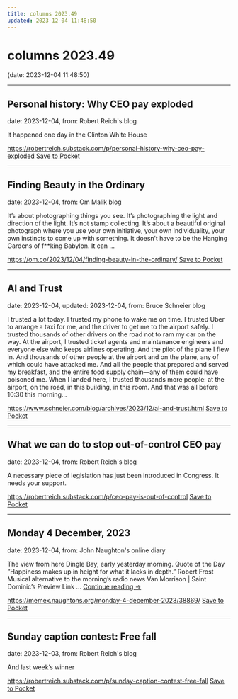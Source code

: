 ```yaml
---
title: columns 2023.49
updated: 2023-12-04 11:48:50
---
```


# columns 2023.49

(date: 2023-12-04 11:48:50)

---

## Personal history: Why CEO pay exploded

date: 2023-12-04, from: Robert Reich's blog

It happened one day in the Clinton White House

<span class="feed-item-link">
<a href="https://robertreich.substack.com/p/personal-history-why-ceo-pay-exploded">https://robertreich.substack.com/p/personal-history-why-ceo-pay-exploded</a> <a href="https://getpocket.com/save" class="pocket-btn" data-lang="en" data-save-url="https://robertreich.substack.com/p/personal-history-why-ceo-pay-exploded">Save to Pocket</a>
</span>

---

## Finding Beauty in the Ordinary

date: 2023-12-04, from: Om Malik blog

It&#8217;s about photographing things you see. It&#8217;s photographing the light and direction of the light. It&#8217;s not stamp collecting. It&#8217;s about a beautiful original photograph where you use your own initiative, your own individuality, your own instincts to come up with something. It doesn&#8217;t have to be the Hanging Gardens of f**king Babylon. It can &#8230;

<span class="feed-item-link">
<a href="https://om.co/2023/12/04/finding-beauty-in-the-ordinary/">https://om.co/2023/12/04/finding-beauty-in-the-ordinary/</a> <a href="https://getpocket.com/save" class="pocket-btn" data-lang="en" data-save-url="https://om.co/2023/12/04/finding-beauty-in-the-ordinary/">Save to Pocket</a>
</span>

---

## AI and Trust

date: 2023-12-04, updated: 2023-12-04, from: Bruce Schneier blog

<p>I trusted a lot today. I trusted my phone to wake me on time. I trusted Uber to arrange a taxi for me, and the driver to get me to the airport safely. I trusted thousands of other drivers on the road not to ram my car on the way. At the airport, I trusted ticket agents and maintenance engineers and everyone else who keeps airlines operating. And the pilot of the plane I flew in. And thousands of other people at the airport and on the plane, any of which could have attacked me. And all the people that prepared and served my breakfast, and the entire food supply chain&#8212;any of them could have poisoned me. When I landed here, I trusted thousands more people: at the airport, on the road, in this building, in this room. And that was all before 10:30 this morning...</p>

<span class="feed-item-link">
<a href="https://www.schneier.com/blog/archives/2023/12/ai-and-trust.html">https://www.schneier.com/blog/archives/2023/12/ai-and-trust.html</a> <a href="https://getpocket.com/save" class="pocket-btn" data-lang="en" data-save-url="https://www.schneier.com/blog/archives/2023/12/ai-and-trust.html">Save to Pocket</a>
</span>

---

## What we can do to stop out-of-control CEO pay 

date: 2023-12-04, from: Robert Reich's blog

A necessary piece of legislation has just been introduced in Congress. It needs your support.

<span class="feed-item-link">
<a href="https://robertreich.substack.com/p/ceo-pay-is-out-of-control">https://robertreich.substack.com/p/ceo-pay-is-out-of-control</a> <a href="https://getpocket.com/save" class="pocket-btn" data-lang="en" data-save-url="https://robertreich.substack.com/p/ceo-pay-is-out-of-control">Save to Pocket</a>
</span>

---

## Monday 4 December, 2023

date: 2023-12-04, from: John Naughton's online diary

The view from here Dingle Bay, early yesterday morning. Quote of the Day ”Happiness makes up in height for what it lacks in depth.” Robert Frost Musical alternative to the morning’s radio news Van Morrison &#124; Saint Dominic&#8217;s Preview Link &#8230; <a href="https://memex.naughtons.org/monday-4-december-2023/38869/">Continue reading <span class="meta-nav">&#8594;</span></a>

<span class="feed-item-link">
<a href="https://memex.naughtons.org/monday-4-december-2023/38869/">https://memex.naughtons.org/monday-4-december-2023/38869/</a> <a href="https://getpocket.com/save" class="pocket-btn" data-lang="en" data-save-url="https://memex.naughtons.org/monday-4-december-2023/38869/">Save to Pocket</a>
</span>

---

## Sunday caption contest: Free fall

date: 2023-12-03, from: Robert Reich's blog

And last week&#8217;s winner

<span class="feed-item-link">
<a href="https://robertreich.substack.com/p/sunday-caption-contest-free-fall">https://robertreich.substack.com/p/sunday-caption-contest-free-fall</a> <a href="https://getpocket.com/save" class="pocket-btn" data-lang="en" data-save-url="https://robertreich.substack.com/p/sunday-caption-contest-free-fall">Save to Pocket</a>
</span>



<script type="text/javascript">!function(d,i){if(!d.getElementById(i)){var j=d.createElement("script");j.id=i;j.src="https://widgets.getpocket.com/v1/j/btn.js?v=1";var w=d.getElementById(i);d.body.appendChild(j);}}(document,"pocket-btn-js");</script>

